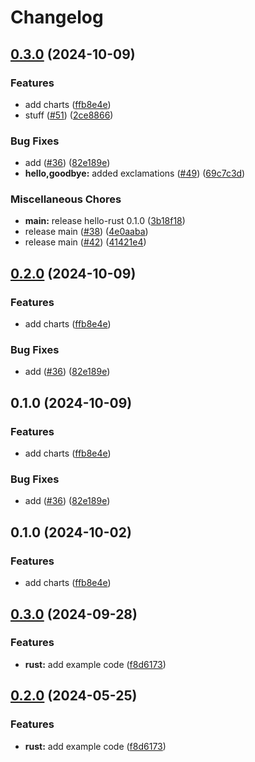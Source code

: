 # Changelog

## [0.3.0](https://github.com/aajimal/release-please-monorepo/compare/hello-v0.2.0...hello@v0.3.0) (2024-10-09)


### Features

* add charts ([ffb8e4e](https://github.com/aajimal/release-please-monorepo/commit/ffb8e4ec9faa4d8d168d9407047e9d1d14a4c6d2))
* stuff ([#51](https://github.com/aajimal/release-please-monorepo/issues/51)) ([2ce8866](https://github.com/aajimal/release-please-monorepo/commit/2ce88669008ddce54bb320a76d992db8876e616f))


### Bug Fixes

* add ([#36](https://github.com/aajimal/release-please-monorepo/issues/36)) ([82e189e](https://github.com/aajimal/release-please-monorepo/commit/82e189e41a95557f8eb6e50d137a27cacee80c20))
* **hello,goodbye:** added exclamations ([#49](https://github.com/aajimal/release-please-monorepo/issues/49)) ([69c7c3d](https://github.com/aajimal/release-please-monorepo/commit/69c7c3de18044998282471760b18b011e3012e29))


### Miscellaneous Chores

* **main:** release hello-rust 0.1.0 ([3b18f18](https://github.com/aajimal/release-please-monorepo/commit/3b18f18ffddc31e67196906fd3fc61de083812ba))
* release main ([#38](https://github.com/aajimal/release-please-monorepo/issues/38)) ([4e0aaba](https://github.com/aajimal/release-please-monorepo/commit/4e0aabac90c1d04f1fce768ef874aae487412c03))
* release main ([#42](https://github.com/aajimal/release-please-monorepo/issues/42)) ([41421e4](https://github.com/aajimal/release-please-monorepo/commit/41421e4c774b2b4724f556a4169e62fdea8ddc44))

## [0.2.0](https://github.com/aajimal/release-please-monorepo/compare/hello_rust-v0.1.0...hello_rust@v0.2.0) (2024-10-09)


### Features

* add charts ([ffb8e4e](https://github.com/aajimal/release-please-monorepo/commit/ffb8e4ec9faa4d8d168d9407047e9d1d14a4c6d2))


### Bug Fixes

* add ([#36](https://github.com/aajimal/release-please-monorepo/issues/36)) ([82e189e](https://github.com/aajimal/release-please-monorepo/commit/82e189e41a95557f8eb6e50d137a27cacee80c20))

## 0.1.0 (2024-10-09)


### Features

* add charts ([ffb8e4e](https://github.com/aajimal/release-please-monorepo/commit/ffb8e4ec9faa4d8d168d9407047e9d1d14a4c6d2))


### Bug Fixes

* add ([#36](https://github.com/aajimal/release-please-monorepo/issues/36)) ([82e189e](https://github.com/aajimal/release-please-monorepo/commit/82e189e41a95557f8eb6e50d137a27cacee80c20))

## 0.1.0 (2024-10-02)


### Features

* add charts ([ffb8e4e](https://github.com/aajimal/release-please-monorepo/commit/ffb8e4ec9faa4d8d168d9407047e9d1d14a4c6d2))

## [0.3.0](https://github.com/astriaorg/release-please-monorepo/compare/hello_rust-v0.2.0...hello_rust@v0.3.0) (2024-09-28)


### Features

* **rust:** add example code ([f8d6173](https://github.com/astriaorg/release-please-monorepo/commit/f8d61736e63e4c1baf1d881c50556fa0ba6829d0))

## [0.2.0](https://github.com/amarjanica/release-please-monorepo-example/compare/hello_rust-v0.1.0...hello_rust@v0.2.0) (2024-05-25)


### Features

* **rust:** add example code ([f8d6173](https://github.com/amarjanica/release-please-monorepo-example/commit/f8d61736e63e4c1baf1d881c50556fa0ba6829d0))
